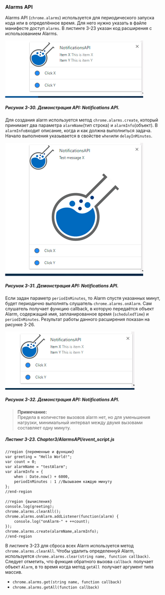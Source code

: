 ### Alarms API

Alarms API \(`chrome.alarms`\) используется для периодического запуска кода или в определённое время. Для него нужно указать в файле манифесте доступ `alarms`. В листинге 3-23 указан код расширения с использованием Alarms.

![Рисунок 3-30. Демонстрация API: Notifications API](/assets/figure-3-30.png)

##### Рисунок 3-30. _Демонстрация API: Notifications API._

Для создания alarm используется метод `chrome.alarms.create`, который принимает два параметра `alarmName`\(тип строка\) и `alarmInfo`\(объект\). В `alarmInfo`входит описание, когда и как должна выполниться задача. Начало выполнения указывается в свойстве `when`или `delayInMinutes`.

![Рисунок 3-31. Демонстрация API: Notifications API](/assets/figure-3-31.png)

##### Рисунок 3-31. _Демонстрация API: Notifications API._

Если задан параметр `periodInMinutes`, то Alarm спустя указанных минут, будет периодично выполнять слушатель `chrome.alarms.onAlarm`. Сам слушатель получает функцию callback, в которую передаётся объект Alarm, содержащий имя, запланированное время \(`scheduledTime`\) и `periodInMinutes`. Результат работы данного расширения показан на рисунке 3-26.

![Рисунок 3-32. Демонстрация API: Notifications API](/assets/figure-3-32.png)

##### Рисунок 3-32. _Демонстрация API: Notifications API._

> **Примечание:**  
> Предела в количестве вызовов alarm нет, но для уменьшения нагрузки, минимальный интервал между двумя вызовами составляет одну минуту.

##### Листинг 3-23. _Chapter3/AlarmsAPI/event\_script.js_

```
//region {переменные и функции}
var greeting = "Hello World!";
var count = 0;
var alarmName = "testAlarm";
var alarmInfo = {
    when : Date.now() + 6000,
    periodInMinutes : 1 //Вызываем каждую минуту
};
//end-region

//region {вычисления}
console.log(greeting);
chrome.alarms.clearAll();
chrome.alarms.onAlarm.addListener(function(alarm) {
    console.log("onAlarm-" + ++count);
});
chrome.alarms.create(alarmName,alarmInfo);
//end-region
```

В листинге 3-23 для сброса всех Alarm используется метод `chrome.alarms.clearAll`. Чтобы удалить определеннуй Alarm, используется `chrome.alarms.clear(string name, function callback)`. Следует отметить, что функция обратного вызова `callback `получает объект `Alarm`, в то время когда метод `getAll `получает аргумент типа массив.

* `chrome.alarms.get(string name, function callback)`
* `chrome.alarms.getAll(function callback)`



